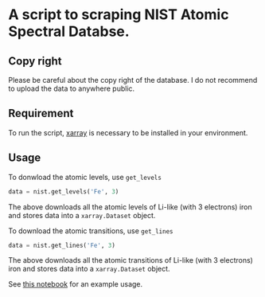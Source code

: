 # A script to scraping NIST Atomic Spectral Databse.

## Copy right
Please be careful about the copy right of the database.
I do not recommend to upload the data to anywhere public.

## Requirement
To run the script, [xarray](https://xarray.pydata.org) is necessary to be installed in your environment.

## Usage
To donwload the atomic levels, use `get_levels`
```python
data = nist.get_levels('Fe', 3)
```
The above downloads all the atomic levels of Li-like (with 3 electrons) iron and stores data into a `xarray.Dataset` object.

To download the atomic transitions, use `get_lines`
```python
data = nist.get_lines('Fe', 3)
```
The above downloads all the atomic transitions of Li-like (with 3 electrons) iron and stores data into a `xarray.Dataset` object.

See [this notebook](Download_data.ipynb) for an example usage.
